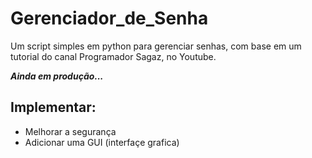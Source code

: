 # Gerenciador_de_Senha
 Um script simples em python para gerenciar senhas, com base em um tutorial do canal Programador Sagaz, no Youtube.
 
 ***Ainda em produção...***
## Implementar:
- Melhorar a segurança
- Adicionar uma GUI (interfaçe grafica)
